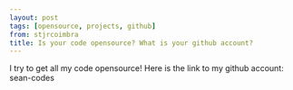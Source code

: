 ```yaml
---
layout: post
tags: [opensource, projects, github]
from: stjrcoimbra
title: Is your code opensource? What is your github account?
---
```

I try to get all my code opensource! Here is the link to my github account: sean-codes

